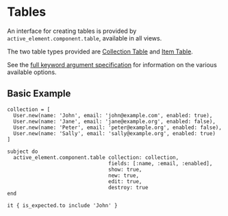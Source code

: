 # Tables

An interface for creating tables is provided by `active_element.component.table`, available in all views.

The two table types provided are [Collection Table](tables/collection-table.html) and [Item Table](tables/item-table.html).

See the [full keyword argument specification](tables/options.html) for information on the various available options.

## Basic Example

```rspec:html
collection = [
  User.new(name: 'John', email: 'john@example.com', enabled: true),
  User.new(name: 'Jane', email: 'jane@example.org', enabled: false),
  User.new(name: 'Peter', email: 'peter@example.org', enabled: false),
  User.new(name: 'Sally', email: 'sally@example.org', enabled: true)
]

subject do
  active_element.component.table collection: collection,
                                 fields: [:name, :email, :enabled],
                                 show: true,
                                 new: true,
                                 edit: true,
                                 destroy: true
end

it { is_expected.to include 'John' }
```
